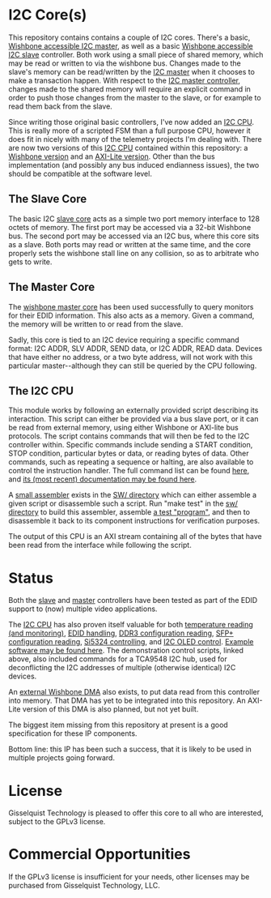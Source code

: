 # I2C Core(s)

This repository contains contains a couple of I2C cores.  There's a basic,
[Wishbone accessible I2C master](rtl/wbi2cmaster.v), as well as a basic
[Wishbone accessible I2C slave](rtl/wbi2cslave.v) controller.
Both work using a small piece of shared memory,
which may be read or written to via the wishbone bus.  Changes made to the
slave's memory can be read/written by the [I2C master](rtl/wbi2cmaster.v)
when it chooses to make a transaction happen.  With respect to the [I2C master
controller](rtl/wbi2cmaster.v), changes made to the shared memory will
require an explicit command in order to push those changes from the master to
the slave, or for example to read them back from the slave.

Since writing those original basic controllers, I've now added an
[I2C CPU](https://zipcpu.com/blog/2021/11/15/ultimate-i2c.html).  This is
really more of a scripted FSM than a full purpose CPU, however it does fit
in nicely with many of the telemetry projects I'm dealing with.  There are
now two versions of this
[I2C CPU](https://zipcpu.com/blog/2021/11/15/ultimate-i2c.html) contained
within this repository: a [Wishbone version](rtl/wbi2ccpu.v)
and an [AXI-Lite version](rtl/axili2ccpu.v).  Other than the bus
implementation (and possibly any bus induced endianness issues), the two should
be compatible at the software level.

## The Slave Core

The basic I2C [slave core](rtl/wbi2cslave.v) acts as a simple two port memory
interface to 128 octets of memory.  The first port may be accessed via a
32-bit Wishbone bus.  The second port may be accessed via an I2C bus, where
this core sits as a slave.  Both ports may read or written at the same time,
and the core properly sets the wishbone stall line on any collision, so as
to arbitrate who gets to write.

## The Master Core

The [wishbone master core](rtl/wbi2cmaster.v) has been used successfully
to query monitors for their EDID information.   This also acts as a memory.
Given a command, the memory will be written to or read from the slave.

Sadly, this core is tied to an I2C device requiring a specific command
format: I2C ADDR, SLV ADDR, SEND data, or I2C ADDR, READ data.  Devices that
have either no address, or a two byte address, will not work with this
particular master--although they can still be queried by the CPU following.

## The I2C CPU

This module works by following an externally provided script describing its
interaction.  This script can either be provided via a bus slave port, or it
can be read from external memory, using either Wishbone or AXI-lite bus
protocols.  The script contains commands that will then be fed to the I2C
controller within.
Specific commands include sending a START condition, STOP condition, particular
bytes or data, or reading bytes of data.  Other commands, such as repeating
a sequence or halting, are also available to control the instruction handler.
The full command list can be found [here](doc/ultramicro-isa.png), and [its
(most recent) documentation may be found
here](https://zipcpu.com/blog/2021/11/15/ultimate-i2c.html).

A [small assembler](sw/i2casm.l) exists in the [SW/ directory](sw/) which can
either assemble a given script or disassemble such a script.  Run "make test"
in the [sw/ directory](sw/) to build this assembler, assemble [a test
"program"](sw/testfil.s), and then to disassemble it back to its component
instructions for verification purposes.

The output of this CPU is an AXI stream containing all of the bytes that have
been read from the interface while following the script.

# Status

Both the [slave](rtl/wbi2cslave.v) and [master](rtl/wbi2cmaster.v) controllers
have been tested as part of the EDID support to (now) multiple video
applications.

The [I2C CPU](https://zipcpu.com/blog/2021/11/15/ultimate-i2c.html) has also
proven itself valuable for both [temperature reading](https://github.com/ZipCPU/eth10g/blob/master/sw/i2c/temp.txt)
[(and monitoring)](https://github.com/ZipCPU/eth10g/blob/master/rtl/wbfan.v),
[EDID handling](https://github.com/ZipCPU/eth10g/blob/master/sw/i2c/edid.txt),
[DDR3 configuration
reading](https://github.com/ZipCPU/eth10g/blob/master/sw/i2c/ddr3.txt),
[SFP+ configuration
reading](https://github.com/ZipCPU/eth10g/blob/master/sw/i2c/sfp.txt),
[Si5324 controlling](https://github.com/ZipCPU/eth10g/blob/master/sw/i2c/siclk.txt),
and [I2C OLED control](https://www.amazon.com/Teyleten-Robot-Display-SSD1306-Raspberry/dp/B08ZY4YBHL).
[Example software may be found here](https://github.com/ZipCPU/eth10g/blob/master/sw/zipcpu/board).
The demonstration control scripts, linked above, also included commands for a
TCA9548 I2C hub, used for deconflicting the I2C addresses of multiple
(otherwise identical) I2C devices.

An [external Wishbone
DMA](https://github.com/ZipCPU/eth10g/blob/master/rtl/wbi2c/wbi2cdma.v) also
exists, to put data read from this controller into memory.  That DMA has yet to
be integrated into this repository.  An AXI-Lite version of this DMA is also
planned, but not yet built.

The biggest item missing from this repository at present is a good
specification for these IP components.

Bottom line: this IP has been such a success, that it is likely to be used in
multiple projects going forward.

# License

Gisselquist Technology is pleased to offer this core to all who are interested,
subject to the GPLv3 license.

# Commercial Opportunities

If the GPLv3 license is insufficient for your needs, other licenses may be
purchased from Gisselquist Technology, LLC.
